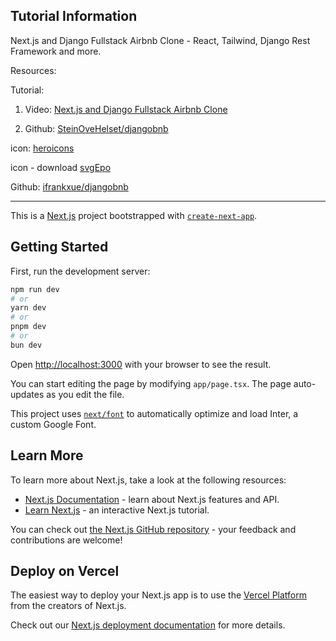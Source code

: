 ## Tutorial Information

Next.js and Django Fullstack Airbnb Clone - React, Tailwind, Django Rest Framework and more.



Resources:

Tutorial:

1. Video: [Next.js and Django Fullstack Airbnb Clone](https://www.youtube.com/watch?v=AnhKSBTWCWc&list=PLpyspNLjzwBnP-906FBRP5qzB4YXjMvnT&index=1)

2. Github: [SteinOveHelset/djangobnb](https://github.com/SteinOveHelset/djangobnb)



icon: [heroicons](https://heroicons.com)

icon - download [svgEpo](https://www.svgrepo.com/svg/532195/menu)

Github: [ifrankxue/djangobnb](https://github.com/iFrankXue/djangobnb)

---

This is a [Next.js](https://nextjs.org/) project bootstrapped with [`create-next-app`](https://github.com/vercel/next.js/tree/canary/packages/create-next-app).

## Getting Started

First, run the development server:

```bash
npm run dev
# or
yarn dev
# or
pnpm dev
# or
bun dev
```

Open [http://localhost:3000](http://localhost:3000) with your browser to see the result.

You can start editing the page by modifying `app/page.tsx`. The page auto-updates as you edit the file.

This project uses [`next/font`](https://nextjs.org/docs/basic-features/font-optimization) to automatically optimize and load Inter, a custom Google Font.

## Learn More

To learn more about Next.js, take a look at the following resources:

- [Next.js Documentation](https://nextjs.org/docs) - learn about Next.js features and API.
- [Learn Next.js](https://nextjs.org/learn) - an interactive Next.js tutorial.

You can check out [the Next.js GitHub repository](https://github.com/vercel/next.js/) - your feedback and contributions are welcome!

## Deploy on Vercel

The easiest way to deploy your Next.js app is to use the [Vercel Platform](https://vercel.com/new?utm_medium=default-template&filter=next.js&utm_source=create-next-app&utm_campaign=create-next-app-readme) from the creators of Next.js.

Check out our [Next.js deployment documentation](https://nextjs.org/docs/deployment) for more details.
